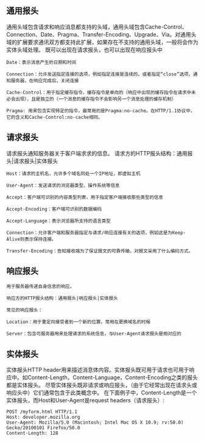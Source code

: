 
## 通用报头
通用头域包含请求和响应消息都支持的头域，通用头域包含Cache-Control、Connection、Date、Pragma、Transfer-Encoding、Upgrade、Via。对通用头域的扩展要求通讯双方都支持此扩展，如果存在不支持的通用头域，一般将会作为实体头域处理。
既可以出现在请求报头，也可以出现在响应报头中
```
Date：表示消息产生的日期和时间

Connection：允许发送指定连接的选项，例如指定连接是连续的，或者指定“close”选项，通知服务器，在响应完成后，关闭连接

Cache-Control：用于指定缓存指令，缓存指令是单向的（响应中出现的缓存指令在请求中未必会出现），且是独立的（一个消息的缓存指令不会影响另一个消息处理的缓存机制）

Pragma: 用来包含实现特定的指令，最常用的是Pragma:no-cache。在HTTP/1.1协议中，它的含义和Cache-Control:no-cache相同。
```


## 请求报头
请求报头通知服务器关于客户端求求的信息。
请求方的HTTP报头结构：通用报头|请求报头|实体报头
```
Host：请求的主机名，允许多个域名同处一个IP地址，即虚拟主机

User-Agent：发送请求的浏览器类型、操作系统等信息

Accept：客户端可识别的内容类型列表，用于指定客户端接收那些类型的信息

Accept-Encoding：客户端可识别的数据编码

Accept-Language：表示浏览器所支持的语言类型

Connection：允许客户端和服务器指定与请求/响应连接有关的选项，例如这是为Keep-Alive则表示保持连接。

Transfer-Encoding：告知接收端为了保证报文的可靠传输，对报文采用了什么编码方式。
```

## 响应报头
```
用于服务器传递自身信息的响应。

响应方的HTTP报头结构：通用报头|响应报头|实体报头

常见的响应报头：

Location：用于重定向接受者到一个新的位置，常用在更换域名的时候

Server：包含可服务器用来处理请求的系统信息，与User-Agent请求报头是相对应的
```

## 实体报头
实体报头HTTP header用来描述消息体内容。实体报头既可用于请求也可用于响应中。如Content-Length，Content-Language，Content-Encoding之类的报头都是实体报头。
尽管实体报头既非请求或响应报头，（由于它经常出现在请求头或响应头中）它们通常包含于此类概念中。
在下面例子中，Content-Length是一个实体报头，而Host和User-Agent是request headers（请求报头）:
```
POST /myform.html HTTP/1.1
Host: developer.mozilla.org
User-Agent: Mozilla/5.0 (Macintosh; Intel Mac OS X 10.9; rv:50.0) Gecko/20100101 Firefox/50.0
Content-Length: 128
```